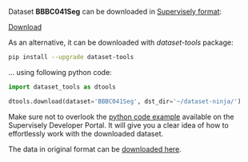 Dataset **BBBC041Seg** can be downloaded in [Supervisely format](https://developer.supervisely.com/api-references/supervisely-annotation-json-format):

 [Download](https://assets.supervisely.com/supervisely-supervisely-assets-public/teams_storage/5/d/wG/tVGrmfB73sbkA1BbmcPJNdOwVuesDmQLHpiHf6a5sFbEGSMFF2VHFjM3UKZPoDdzIeLR62qgb7HyeHikCcti4MoDWvUFbw5RKKef6n1xJHXotmK43WF4Fyw7nUcB.tar)

As an alternative, it can be downloaded with *dataset-tools* package:
``` bash
pip install --upgrade dataset-tools
```

... using following python code:
``` python
import dataset_tools as dtools

dtools.download(dataset='BBBC041Seg', dst_dir='~/dataset-ninja/')
```
Make sure not to overlook the [python code example](https://developer.supervisely.com/getting-started/python-sdk-tutorials/iterate-over-a-local-project) available on the Supervisely Developer Portal. It will give you a clear idea of how to effortlessly work with the downloaded dataset.

The data in original format can be [downloaded here](https://drive.google.com/file/d/1nG-ra6BPAZSTsdYCvedzCo-JLD7jdH71/view?usp=share_link).